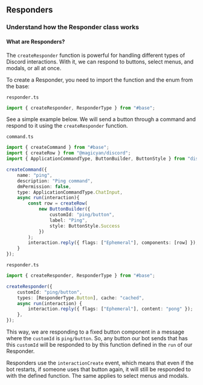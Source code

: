 ## Responders

### Understand how the Responder class works

#### What are Responders?
The `createResponder` function is powerful for handling different types of Discord interactions. With it, we can respond to buttons, select menus, and modals, or all at once.

To create a Responder, you need to import the function and the enum from the base:

`responder.ts`
```typescript
import { createResponder, ResponderType } from "#base";
```
See a simple example below. We will send a button through a command and respond to it using the `createResponder` function.

`command.ts`
```typescript
import { createCommand } from "#base";
import { createRow } from "@magicyan/discord";
import { ApplicationCommandType, ButtonBuilder, ButtonStyle } from "discord.js";

createCommand({
    name: "ping",
    description: "Ping command",
    dmPermission: false,
    type: ApplicationCommandType.ChatInput,
    async run(interaction){
        const row = createRow(
            new ButtonBuilder({
                customId: "ping/button",
                label: "Ping", 
                style: ButtonStyle.Success
            })
        );
        interaction.reply({ flags: ["Ephemeral"], components: [row] });
    }
});
```

`responder.ts`
```typescript
import { createResponder, ResponderType } from "#base";

createResponder({
    customId: "ping/button",
    types: [ResponderType.Button], cache: "cached",
    async run(interaction) {
        interaction.reply({ flags: ["Ephemeral"], content: "pong" });
    },
});
```
This way, we are responding to a fixed button component in a message where the `customId` is `ping/button`. So, any button our bot sends that has this `customId` will be responded to by this function defined in the `run` of our Responder.

Responders use the `interactionCreate` event, which means that even if the bot restarts, if someone uses that button again, it will still be responded to with the defined function. The same applies to select menus and modals.


